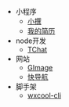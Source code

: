 * 小程序
    * [小撰](mini/write.md)
    * [我的简历](mini/resume.md)
* node开发
    * [TChat](node/TChat.md)
* 网站
    * [GImage](web/GImage.md)
    * [快导航](web/KuGo.md)
    <!-- * [文章精选](web/articles.md) -->
    <!-- * [知识宝箱](web/fontEnd.md) -->
* 脚手架
    * [wxcool-cli](npm/wxcool-cli.md)
